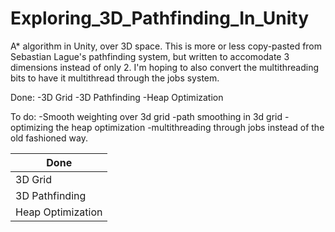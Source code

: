 # Exploring_3D_Pathfinding_In_Unity
 A* algorithm in Unity, over 3D space.
 This is more or less copy-pasted from Sebastian Lague's pathfinding system, but written to accomodate 3 dimensions instead of only 2. I'm hoping to also convert the multithreading bits to have it multithread through the jobs system.
 
 Done:
 -3D Grid
 -3D Pathfinding
 -Heap Optimization
 
 To do:
 -Smooth weighting over 3d grid
 -path smoothing in 3d grid
 -optimizing the heap optimization
 -multithreading through jobs instead of the old fashioned way.
 
 | Done |
| ------------- |
| 3D Grid | 
| 3D Pathfinding  |
|Heap Optimization|
